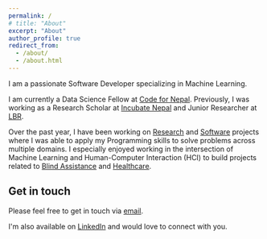 ```yaml
---
permalink: /
# title: "About"
excerpt: "About"
author_profile: true
redirect_from: 
  - /about/
  - /about.html
---
```


I am a passionate Software Developer specializing in Machine Learning.

I am currently a Data Science Fellow at <a href="https://www.linkedin.com/company/code-for-nepal/about/" target="_blank">Code for Nepal</a>. Previously, I was working as a Research Scholar at <a href="https://incubatenepal.com/" target="_blank">Incubate Nepal</a> and Junior Researcher at <a href="https://in.linkedin.com/company/learnbyresearch" target="_blank">LBR</a>.

Over the past year, I have been working on [Research](https://ayushraj.com.np/publications/) and [Software](https://ayushraj.com.np/portfolio/) projects where I was able to apply my Programming skills to solve problems across multiple domains. I especially enjoyed working in the intersection of Machine Learning and Human-Computer Interaction (HCI) to build projects related to [Blind Assistance](https://ayushraj.com.np/portfolio/portfolio-1-seeingbox/) and [Healthcare](https://ayushraj.com.np/portfolio/portfolio-4-saas/).

<a href="" target="_blank"></a>

Get in touch
------
Please feel free to get in touch via [email](mailto:ayushrajdahal@gmail.com).

I'm also available on <a href="https://www.linkedin.com/in/ayushrajdahal/" target="_blank">LinkedIn</a> and would love to connect with you.

